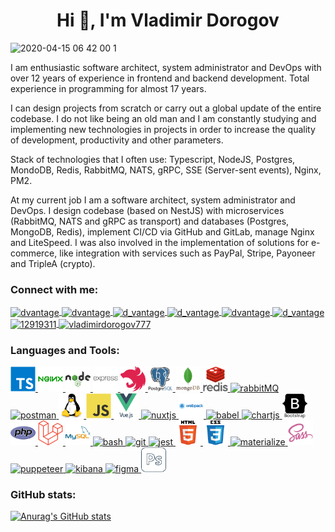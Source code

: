 <h1 align='center'>Hi 👋, I'm Vladimir Dorogov</h1>

![2020-04-15 06 42 00 1](https://user-images.githubusercontent.com/5517858/142152593-ac75b329-daac-49bc-b6e7-2a2ede209d45.jpg)


I am enthusiastic software architect, system administrator and DevOps with over 12 years of experience in frontend and backend development. Total experience in programming for almost 17 years.

I can design projects from scratch or carry out a global update of the entire codebase.
I do not like being an old man and I am constantly studying and implementing new technologies in projects in order to increase the quality of development, productivity and other parameters.

Stack of technologies that I often use: Typescript, NodeJS, Postgres, MondoDB, Redis, RabbitMQ, NATS, gRPC, SSE (Server-sent events), Nginx, PM2.

At my current job I am a software architect, system administrator and DevOps. I design codebase (based on NestJS) with microservices (RabbitMQ, NATS and gRPC as transport) and databases (Postgres, MongoDB, Redis), implement CI/CD via GitHub and GitLab, manage Nginx and LiteSpeed.
I was also involved in the implementation of solutions for e-commerce, like integration with services such as PayPal, Stripe, Payoneer and TripleA (crypto).

<h3 align='left'>Connect with me:</h3>
<p align='left'>
  <a href='https://linkedin.com/in/dvantage' target='blank'>
    <img align='center'
         src='https://raw.githubusercontent.com/rahuldkjain/github-profile-readme-generator/master/src/images/icons/Social/linked-in-alt.svg'
         alt='dvantage' height='30' width='40' />
  </a>
  <a href='https://github.com/dvantage/dvantage' target='blank'>
    <img align='center'
         src='https://raw.githubusercontent.com/rahuldkjain/github-profile-readme-generator/master/src/images/icons/Social/github.svg'
         alt='dvantage' height='30' width='40' />
  </a>
  <a href='https://gitlab.com/d_vantage' target='blank'>
    <img align='center'
         src='https://about.gitlab.com/images/press/logo/svg/gitlab-icon-rgb.svg'
         alt='d_vantage' height='50' width='50' />
  </a>
  <a href='https://instagram.com/d_vantage/' target='blank'>
    <img align='center'
         src='https://raw.githubusercontent.com/rahuldkjain/github-profile-readme-generator/master/src/images/icons/Social/instagram.svg'
         alt='d_vantage' height='30' width='40' />
  </a>
  <a href='https://fb.com/dvantage' target='blank'>
    <img align='center'
         src='https://raw.githubusercontent.com/rahuldkjain/github-profile-readme-generator/master/src/images/icons/Social/facebook.svg'
         alt='dvantage' height='30' width='40' />
  </a>
  <a href='https://twitter.com/d_vantage' target='blank'>
    <img align='center'
         src='https://raw.githubusercontent.com/rahuldkjain/github-profile-readme-generator/master/src/images/icons/Social/twitter.svg'
         alt='d_vantage' height='30' width='40' />
  </a>
  <a href='https://stackoverflow.com/users/12919311' target='blank'>
    <img align='center'
         src='https://raw.githubusercontent.com/rahuldkjain/github-profile-readme-generator/master/src/images/icons/Social/stack-overflow.svg'
         alt='12919311' height='30' width='40' />
  </a>
  <a href='https://www.youtube.com/c/vladimirdorogov777' target='blank'>
    <img align='center'
         src='https://raw.githubusercontent.com/rahuldkjain/github-profile-readme-generator/master/src/images/icons/Social/youtube.svg'
         alt='vladimirdorogov777' height='30'
         width='40' />
  </a>
</p>

<h3 align='left'>Languages and Tools:</h3>
<p align='left'>
  <a href='https://www.typescriptlang.org/' target='_blank' rel='noreferrer'>
    <img src='https://raw.githubusercontent.com/devicons/devicon/master/icons/typescript/typescript-original.svg'
         alt='typescript' width='40' height='40' />
  </a>
  <a href='https://www.nginx.com' target='_blank' rel='noreferrer'>
    <img src='https://raw.githubusercontent.com/devicons/devicon/master/icons/nginx/nginx-original.svg' alt='nginx'
         width='40'
         height='40' />
  </a>
  <a href='https://nodejs.org' target='_blank' rel='noreferrer'>
    <img src='https://raw.githubusercontent.com/devicons/devicon/master/icons/nodejs/nodejs-original-wordmark.svg'
         alt='nodejs'
         width='40' height='40' />
  </a>
  <a href='https://expressjs.com' target='_blank' rel='noreferrer'>
    <img src='https://raw.githubusercontent.com/devicons/devicon/master/icons/express/express-original-wordmark.svg'
         alt='express' width='40' height='40' />
  </a>
  <a href='https://nestjs.com/' target='_blank' rel='noreferrer'>
    <img src='https://raw.githubusercontent.com/devicons/devicon/master/icons/nestjs/nestjs-plain.svg' alt='nestjs'
         width='40'
         height='40' />
  </a>
  <a href='https://www.postgresql.org' target='_blank' rel='noreferrer'>
    <img src='https://raw.githubusercontent.com/devicons/devicon/master/icons/postgresql/postgresql-original-wordmark.svg'
         alt='postgresql' width='40' height='40' />
  </a>
  <a href='https://www.mongodb.com/' target='_blank' rel='noreferrer'>
    <img src='https://raw.githubusercontent.com/devicons/devicon/master/icons/mongodb/mongodb-original-wordmark.svg'
         alt='mongodb' width='40' height='40' />
  </a>
  <a href='https://redis.io' target='_blank' rel='noreferrer'>
    <img src='https://raw.githubusercontent.com/devicons/devicon/master/icons/redis/redis-original-wordmark.svg' alt='redis'
         width='40' height='40' />
  </a>
  <a href='https://www.rabbitmq.com' target='_blank' rel='noreferrer'>
    <img src='https://www.vectorlogo.zone/logos/rabbitmq/rabbitmq-icon.svg' alt='rabbitMQ' width='40' height='40' />
  </a>
  <a href='https://postman.com' target='_blank' rel='noreferrer'>
    <img src='https://www.vectorlogo.zone/logos/getpostman/getpostman-icon.svg' alt='postman' width='40' height='40' />
  </a>
  <a href='https://www.linux.org/' target='_blank' rel='noreferrer'>
    <img src='https://raw.githubusercontent.com/devicons/devicon/master/icons/linux/linux-original.svg' alt='linux'
         width='40'
         height='40' />
  </a>
  <a href='https://developer.mozilla.org/en-US/docs/Web/JavaScript' target='_blank'
     rel='noreferrer'>
    <img src='https://raw.githubusercontent.com/devicons/devicon/master/icons/javascript/javascript-original.svg'
         alt='javascript' width='40' height='40' />
  </a>
  <a href='https://vuejs.org/' target='_blank' rel='noreferrer'>
    <img src='https://raw.githubusercontent.com/devicons/devicon/master/icons/vuejs/vuejs-original-wordmark.svg' alt='vuejs'
         width='40' height='40' />
  </a>
  <a href='https://nuxtjs.org/' target='_blank' rel='noreferrer'>
    <img src='https://www.vectorlogo.zone/logos/nuxtjs/nuxtjs-icon.svg' alt='nuxtjs' width='40' height='40' />
  </a>
  <a href='https://webpack.js.org' target='_blank' rel='noreferrer'>
    <img src='https://raw.githubusercontent.com/devicons/devicon/d00d0969292a6569d45b06d3f350f463a0107b0d/icons/webpack/webpack-original-wordmark.svg'
         alt='webpack' width='40' height='40' />
  </a>
  <a href='https://babeljs.io/' target='_blank' rel='noreferrer'>
    <img src='https://www.vectorlogo.zone/logos/babeljs/babeljs-icon.svg' alt='babel' width='40' height='40' />
  </a>
  <a href='https://www.chartjs.org' target='_blank' rel='noreferrer'>
    <img src='https://www.chartjs.org/media/logo-title.svg' alt='chartjs' width='40' height='40' />
  </a>
  <a href='https://getbootstrap.com' target='_blank' rel='noreferrer'>
    <img src='https://raw.githubusercontent.com/devicons/devicon/master/icons/bootstrap/bootstrap-plain-wordmark.svg'
         alt='bootstrap' width='40' height='40' />
  </a>
  <a href='https://www.php.net' target='_blank' rel='noreferrer'>
    <img src='https://raw.githubusercontent.com/devicons/devicon/master/icons/php/php-original.svg' alt='php' width='40'
         height='40' />
  </a>
  <a href='https://laravel.com/' target='_blank' rel='noreferrer'>
    <img src='https://raw.githubusercontent.com/devicons/devicon/master/icons/laravel/laravel-original.svg'
         alt='laravel'
         width='40' height='40' />
  </a>
  <a href='https://www.mysql.com/' target='_blank' rel='noreferrer'>
    <img src='https://raw.githubusercontent.com/devicons/devicon/master/icons/mysql/mysql-original-wordmark.svg'
         alt='mysql' width='40' height='40' />
  </a>
  <a href='https://www.gnu.org/software/bash/' target='_blank' rel='noreferrer'>
    <img src='https://www.vectorlogo.zone/logos/gnu_bash/gnu_bash-icon.svg' alt='bash' width='40' height='40' />
  </a>
  <a href='https://git-scm.com/' target='_blank' rel='noreferrer'>
    <img src='https://www.vectorlogo.zone/logos/git-scm/git-scm-icon.svg' alt='git' width='40' height='40' /> </a>
  <a href='https://jestjs.io' target='_blank' rel='noreferrer'>
    <img src='https://www.vectorlogo.zone/logos/jestjsio/jestjsio-icon.svg' alt='jest' width='40' height='40' />
  </a>
  <a href='https://www.w3.org/html/' target='_blank' rel='noreferrer'>
    <img src='https://raw.githubusercontent.com/devicons/devicon/master/icons/html5/html5-original-wordmark.svg'
         alt='html5'
         width='40' height='40' />
  </a>
  <a href='https://www.w3schools.com/css/' target='_blank' rel='noreferrer'>
    <img src='https://raw.githubusercontent.com/devicons/devicon/master/icons/css3/css3-original-wordmark.svg'
         alt='css3'
         width='40' height='40' />
  </a>
  <a href='https://materializecss.com/' target='_blank' rel='noreferrer'>
    <img
      src='https://raw.githubusercontent.com/prplx/svg-logos/5585531d45d294869c4eaab4d7cf2e9c167710a9/svg/materialize.svg'
      alt='materialize' width='40' height='40' />
  </a>
  <a href='https://sass-lang.com' target='_blank' rel='noreferrer'>
    <img src='https://raw.githubusercontent.com/devicons/devicon/master/icons/sass/sass-original.svg' alt='sass' width='40'
         height='40' />
  </a>

  <a href='https://github.com/puppeteer/puppeteer' target='_blank' rel='noreferrer'>
    <img src='https://www.vectorlogo.zone/logos/pptrdev/pptrdev-official.svg' alt='puppeteer' width='40' height='40' />
  </a>
  <a href='https://www.elastic.co/kibana' target='_blank' rel='noreferrer'>
    <img src='https://www.vectorlogo.zone/logos/elasticco_kibana/elasticco_kibana-icon.svg' alt='kibana' width='40'
         height='40' />
  </a>
  <a href='https://www.figma.com/' target='_blank' rel='noreferrer'>
    <img src='https://www.vectorlogo.zone/logos/figma/figma-icon.svg' alt='figma' width='40' height='40' />
  </a>
  <a
    href='https://www.photoshop.com/en' target='_blank' rel='noreferrer'>
    <img src='https://raw.githubusercontent.com/devicons/devicon/master/icons/photoshop/photoshop-line.svg' alt='photoshop'
         width='40' height='40' />
  </a>
</p>
<h3 align='left'>GitHub stats:</h3>

[![Anurag's GitHub stats](https://github-readme-stats-theta-lime-94.vercel.app/api?username=dvantage&hide=discussions_started,discussions_answered,prs,prs_merged,prs_merged_percentage&include_all_commits=true&bg_color=0d1117&text_color=ffffff&title_color=41b883&hide_border=true&hide_title=true)](https://github.com/dvantage)

